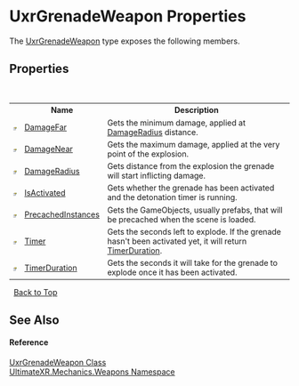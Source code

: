 # UxrGrenadeWeapon Properties
 

The <a href="T_UltimateXR_Mechanics_Weapons_UxrGrenadeWeapon">UxrGrenadeWeapon</a> type exposes the following members.


## Properties
&nbsp;<table><tr><th></th><th>Name</th><th>Description</th></tr><tr><td>![Public property](media/pubproperty.gif "Public property")</td><td><a href="P_UltimateXR_Mechanics_Weapons_UxrGrenadeWeapon_DamageFar">DamageFar</a></td><td>
Gets the minimum damage, applied at <a href="P_UltimateXR_Mechanics_Weapons_UxrGrenadeWeapon_DamageRadius">DamageRadius</a> distance.</td></tr><tr><td>![Public property](media/pubproperty.gif "Public property")</td><td><a href="P_UltimateXR_Mechanics_Weapons_UxrGrenadeWeapon_DamageNear">DamageNear</a></td><td>
Gets the maximum damage, applied at the very point of the explosion.</td></tr><tr><td>![Public property](media/pubproperty.gif "Public property")</td><td><a href="P_UltimateXR_Mechanics_Weapons_UxrGrenadeWeapon_DamageRadius">DamageRadius</a></td><td>
Gets distance from the explosion the grenade will start inflicting damage.</td></tr><tr><td>![Public property](media/pubproperty.gif "Public property")</td><td><a href="P_UltimateXR_Mechanics_Weapons_UxrGrenadeWeapon_IsActivated">IsActivated</a></td><td>
Gets whether the grenade has been activated and the detonation timer is running.</td></tr><tr><td>![Public property](media/pubproperty.gif "Public property")</td><td><a href="P_UltimateXR_Mechanics_Weapons_UxrGrenadeWeapon_PrecachedInstances">PrecachedInstances</a></td><td>
Gets the GameObjects, usually prefabs, that will be precached when the scene is loaded.</td></tr><tr><td>![Public property](media/pubproperty.gif "Public property")</td><td><a href="P_UltimateXR_Mechanics_Weapons_UxrGrenadeWeapon_Timer">Timer</a></td><td>
Gets the seconds left to explode. If the grenade hasn't been activated yet, it will return <a href="P_UltimateXR_Mechanics_Weapons_UxrGrenadeWeapon_TimerDuration">TimerDuration</a>.</td></tr><tr><td>![Public property](media/pubproperty.gif "Public property")</td><td><a href="P_UltimateXR_Mechanics_Weapons_UxrGrenadeWeapon_TimerDuration">TimerDuration</a></td><td>
Gets the seconds it will take for the grenade to explode once it has been activated.</td></tr></table>&nbsp;
<a href="#uxrgrenadeweapon-properties">Back to Top</a>

## See Also


#### Reference
<a href="T_UltimateXR_Mechanics_Weapons_UxrGrenadeWeapon">UxrGrenadeWeapon Class</a><br /><a href="N_UltimateXR_Mechanics_Weapons">UltimateXR.Mechanics.Weapons Namespace</a><br />